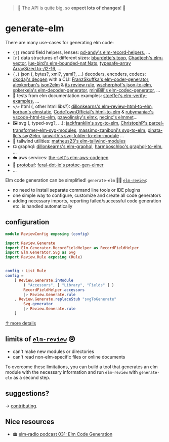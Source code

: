 > 🐋 The API is quite big, so **expect lots of changes**! 🔨

# generate-elm

There are many use-cases for generating elm code:

- `{|}` record field helpers, lenses: [pd-andy's elm-record-helpers](https://github.com/pd-andy/elm-record-helpers), ...
- `[n]` data structures of different sizes: [bburdette's toop](https://package.elm-lang.org/packages/bburdette/toop/latest/), [Chadtech's elm-vector](https://package.elm-lang.org/packages/Chadtech/elm-vector/latest/), [lue-bird's elm-bounded-nat Nats](https://dark.elm.dmy.fr/packages/lue-bird/elm-bounded-nat/latest/Nats), [typesafe-array ArraySized.to-/l2-16](https://package.elm-lang.org/packages/lue-bird/elm-typesafe-array/latest/ArraySized#l1), ...
- `{,}` json (, bytes?, xml?, yaml?, ...) decoders, encoders, codecs: [dkodaj's decgen](https://github.com/dkodaj/decgen) with a CLI: [FranzSkuffka's elm-coder-generator](https://github.com/FranzSkuffka/elm-coder-generator), [alexkorban's json2elm](https://github.com/alexkorban/json2elm) & [its review rule](https://package.elm-lang.org/packages/alexkorban/elm-review-json-to-elm/latest/), [wscherphof's json-to-elm](https://github.com/wscherphof/json-to-elm), [spkerkela's elm-decoder-generator](https://git.spkerkela.com/spkerkela/elm-decoder-generator), [miniBill's elm-codec-generator](https://github.com/miniBill/elm-codec-generator), ...
- 🧪 tests from elm documentation examples: [stoeffel's elm-verify-examples](https://github.com/stoeffel/elm-verify-examples), ...
- `</>` html (, other html libs?): [dillonkearns's elm-review-html-to-elm](https://package.elm-lang.org/packages/dillonkearns/elm-review-html-to-elm/latest/), [korban's elmstatic](https://korban.net/elm/elmstatic/), [CodeTownOfficial's html-to-elm](https://github.com/CodeTownOfficial/html-to-elm) & [rubymaniac's vscode-html-to-elm](https://github.com/rubymaniac/vscode-html-to-elm), [pzavolinsky's elmx](https://github.com/pzavolinsky/elmx), [necinc's elmmet](https://github.com/necinc/elmmet)...
- 🖼️ svg (, typed-svg?, ...): [jackfranklin's svg-to-elm](https://github.com/jackfranklin/svg-to-elm), [ChristophP's parcel-transformer-elm-svg-modules](https://github.com/ChristophP/parcel-transformer-elm-svg-modules), [massimo-zaniboni's svg-to-elm](https://github.com/massimo-zaniboni/svg-to-elm), [pinata-llc's svg2elm](https://github.com/pinata-llc/svg2elm), [janwirth's svg-folder-to-elm-module](https://github.com/janwirth/svg-folder-to-elm-module) ...
- 💨 tailwind utilities: [matheus23's elm-tailwind-modules](https://github.com/matheus23/elm-tailwind-modules)
- ☊ graphql: [dillonkearns's elm-graphql](https://package.elm-lang.org/packages/dillonkearns/elm-graphql/latest/), [harmboschloo's graphql-to-elm](https://package.elm-lang.org/packages/harmboschloo/graphql-to-elm/latest/), ...
- ☁️ aws services: [the-sett's elm-aws-codegen](https://github.com/the-sett/elm-aws-codegen)
- 📃 [protobuf](https://developers.google.com/protocol-buffers/docs/overview): [feral-dot-io's protoc-gen-elmer](https://package.elm-lang.org/packages/feral-dot-io/protoc-gen-elmer/1.0.0/)
- ...

Elm code generation can be simplified! `generate-elm` 🤜🤛 [`elm-review`](https://package.elm-lang.org/packages/jfmengels/elm-review/latest/):

- no need to install separate command line tools or IDE plugins
- one simple way to configure, customize and create all code generators
- adding necessary imports, reporting failed/successful code generation etc. is handled automatically

## configuration

```elm
module ReviewConfig exposing (config)

import Review.Generate
import Elm.Generator.RecordFieldHelper as RecordFieldHelper
import Elm.Generator.Svg as Svg
import Review.Rule exposing (Rule)


config : List Rule
config =
    [ Review.Generate.inModule
        ( "Accessors", [ "Library", "Fields" ] )
        RecordFieldHelper.accessors
        |> Review.Generate.rule
    , Review.Generate.replaceStub "svgToGenerate"
        Svg.generator
        |> Review.Generate.rule
    ]
```
[↑ more details](Review-Generate#Config)

## limits of [`elm-review`](https://package.elm-lang.org/packages/jfmengels/elm-review/latest/) 😢

- can't make new modules or directories
- can't read non-elm-specific files or online documents

To overcome these limitations,
you can build a tool that generates an elm module with the necessary information
and run `elm-review` with `generate-elm` as a second step.

## suggestions?
→ [contributing](https://github.com/lue-bird/generate-elm/blob/master/contributing.md).


## Nice resources
- 📻 [elm-radio podcast 031: Elm Code Generation](https://elm-radio.com/episode/code-generation/)

